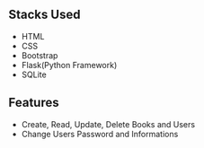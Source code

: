 
## Stacks Used

 - HTML
 - CSS
 - Bootstrap
 - Flask(Python Framework)
 - SQLite


## Features

- Create, Read, Update, Delete Books and Users
- Change Users Password and Informations












